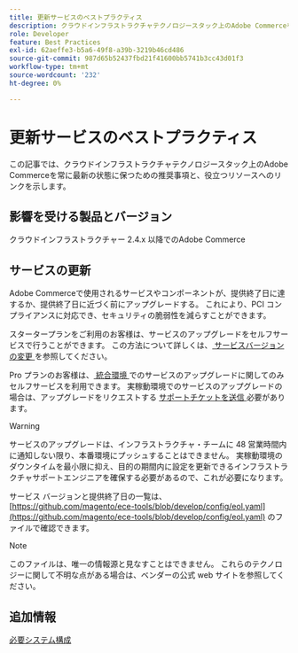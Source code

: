 ```yaml
---
title: 更新サービスのベストプラクティス
description: クラウドインフラストラクチャテクノロジースタック上のAdobe Commerceを最新の状態に保つ方法について説明します。
role: Developer
feature: Best Practices
exl-id: 62aeffe3-b5a6-49f8-a39b-3219b46cd486
source-git-commit: 987d65b52437fbd21f41600bb5741b3cc43d01f3
workflow-type: tm+mt
source-wordcount: '232'
ht-degree: 0%

---
```


# 更新サービスのベストプラクティス

この記事では、クラウドインフラストラクチャテクノロジースタック上のAdobe Commerceを常に最新の状態に保つための推奨事項と、役立つリソースへのリンクを示します。

## 影響を受ける製品とバージョン

クラウドインフラストラクチャー 2.4.x 以降でのAdobe Commerce

## サービスの更新

Adobe Commerceで使用されるサービスやコンポーネントが、提供終了日に達するか、提供終了日に近づく前にアップグレードする。 これにより、PCI コンプライアンスに対応でき、セキュリティの脆弱性を減らすことができます。

スタータープランをご利用のお客様は、サービスのアップグレードをセルフサービスで行うことができます。 この方法について詳しくは、[ サービスバージョンの変更 ](https://experienceleague.adobe.com/en/docs/commerce-cloud-service/user-guide/configure/service/services-yaml#change-service-version) を参照してください。

Pro プランのお客様は、[ 統合環境 ](https://experienceleague.adobe.com/docs/commerce-knowledge-base/kb/announcements/commerce-announcements/integration-environment-enhancement-request-pro-and-starter.html) でのサービスのアップグレードに関してのみセルフサービスを利用できます。 実稼動環境でのサービスのアップグレードの場合は、アップグレードをリクエストする [ サポートチケットを送信 ](https://experienceleague.adobe.com/docs/commerce-knowledge-base/kb/help-center-guide/magento-help-center-user-guide.html#submit-ticket) 必要があります。

>[!WARNING]
>
>サービスのアップグレードは、インフラストラクチャ・チームに 48 営業時間内に通知しない限り、本番環境にプッシュすることはできません。 実稼動環境のダウンタイムを最小限に抑え、目的の期間内に設定を更新できるインフラストラクチャサポートエンジニアを確保する必要があるので、これが必要になります。

サービス バージョンと提供終了日の一覧は、[https://github.com/magento/ece-tools/blob/develop/config/eol.yaml](https://github.com/magento/ece-tools/blob/develop/config/eol.yaml) のファイルで確認できます。

>[!NOTE]
>
>このファイルは、唯一の情報源と見なすことはできません。 これらのテクノロジーに関して不明な点がある場合は、ベンダーの公式 web サイトを参照してください。

## 追加情報

[必要システム構成](../../../installation/system-requirements.md)
